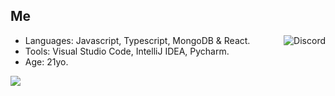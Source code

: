 ## Me
<img align='right' src="https://lanyard.cnrad.dev/api/390854220699402251?theme=dark&bg=151515&borderRadius=5px" alt="Discord">

- Languages: Javascript, Typescript, MongoDB & React.
- Tools: Visual Studio Code, IntelliJ IDEA, Pycharm.
- Age: 21yo.

<img align='left' src="https://spotify-github-profile.vercel.app/api/view?uid=31lxypemjuwaxnyjiqvtiq6olepy&cover_image=true&theme=novatorem&show_offline=false&background_color=121212&interchange=false&bar_color=53b14f&bar_color_cover=false)](https://github.com/kittinan/spotify-github-profile">